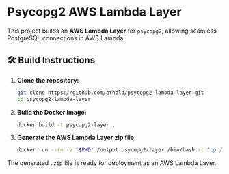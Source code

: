 # Psycopg2 AWS Lambda Layer

This project builds an **AWS Lambda Layer** for `psycopg2`, allowing seamless PostgreSQL connections in AWS Lambda.

## 🛠 Build Instructions

1. **Clone the repository:**
   ```bash
   git clone https://github.com/athold/psycopg2-lambda-layer.git
   cd psycopg2-lambda-layer
   ```

2. **Build the Docker image:**
   ```bash
   docker build -t psycopg2-layer .
   ```

3. **Generate the AWS Lambda Layer zip file:**
   ```bash
   docker run --rm -v "$PWD":/output psycopg2-layer /bin/bash -c "cp /app/psycopg2-layer-*.zip /output"
   ```

The generated `.zip` file is ready for deployment as an AWS Lambda Layer.
